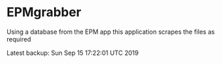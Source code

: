 # EPMgrabber
Using a database from the EPM app this application scrapes the files as required


Latest backup: Sun Sep 15 17:22:01 UTC 2019
